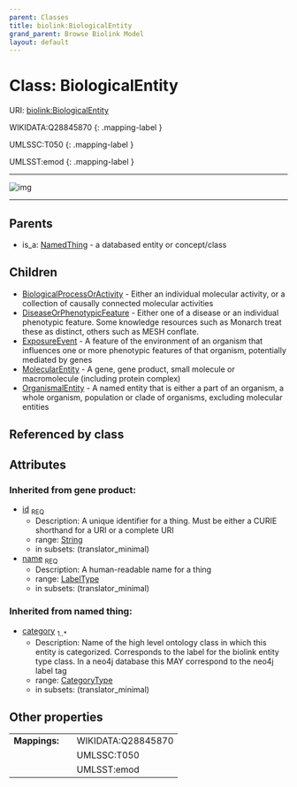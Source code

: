 ```yaml
---
parent: Classes
title: biolink:BiologicalEntity
grand_parent: Browse Biolink Model
layout: default
---
```


# Class: BiologicalEntity




URI: [biolink:BiologicalEntity](https://w3id.org/biolink/vocab/BiologicalEntity)

WIKIDATA:Q28845870
{: .mapping-label }

UMLSSC:T050
{: .mapping-label }

UMLSST:emod
{: .mapping-label }


---

![img](http://yuml.me/diagram/nofunky;dir:TB/class/[OrganismalEntity],[NamedThing],[MolecularEntity],[ExposureEvent],[DiseaseOrPhenotypicFeature],[BiologicalProcessOrActivity],[BiologicalEntity%7Cid(i):string;name(i):label_type;category(i):category_type%20%2B]%5E-[OrganismalEntity],[BiologicalEntity]%5E-[MolecularEntity],[BiologicalEntity]%5E-[ExposureEvent],[BiologicalEntity]%5E-[DiseaseOrPhenotypicFeature],[BiologicalEntity]%5E-[BiologicalProcessOrActivity],[NamedThing]%5E-[BiologicalEntity])

---


## Parents

 *  is_a: [NamedThing](NamedThing.md) - a databased entity or concept/class

## Children

 * [BiologicalProcessOrActivity](BiologicalProcessOrActivity.md) - Either an individual molecular activity, or a collection of causally connected molecular activities
 * [DiseaseOrPhenotypicFeature](DiseaseOrPhenotypicFeature.md) - Either one of a disease or an individual phenotypic feature. Some knowledge resources such as Monarch treat these as distinct, others such as MESH conflate.
 * [ExposureEvent](ExposureEvent.md) - A feature of the environment of an organism that influences one or more phenotypic features of that organism, potentially mediated by genes
 * [MolecularEntity](MolecularEntity.md) - A gene, gene product, small molecule or macromolecule (including protein complex)
 * [OrganismalEntity](OrganismalEntity.md) - A named entity that is either a part of an organism, a whole organism, population or clade of organisms, excluding molecular entities

## Referenced by class


## Attributes


### Inherited from gene product:

 * [id](id.md)  <sub>REQ</sub>
    * Description: A unique identifier for a thing. Must be either a CURIE shorthand for a URI or a complete URI
    * range: [String](types/String.md)
    * in subsets: (translator_minimal)
 * [name](name.md)  <sub>REQ</sub>
    * Description: A human-readable name for a thing
    * range: [LabelType](types/LabelType.md)
    * in subsets: (translator_minimal)

### Inherited from named thing:

 * [category](category.md)  <sub>1..*</sub>
    * Description: Name of the high level ontology class in which this entity is categorized. Corresponds to the label for the biolink entity type class. In a neo4j database this MAY correspond to the neo4j label tag
    * range: [CategoryType](types/CategoryType.md)
    * in subsets: (translator_minimal)

## Other properties

|  |  |  |
| --- | --- | --- |
| **Mappings:** | | WIKIDATA:Q28845870 |
|  | | UMLSSC:T050 |
|  | | UMLSST:emod |

